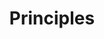 ---
title: Principles
description: This is a main page.
permalink: /principles

layout: post
sidenav: docs
---